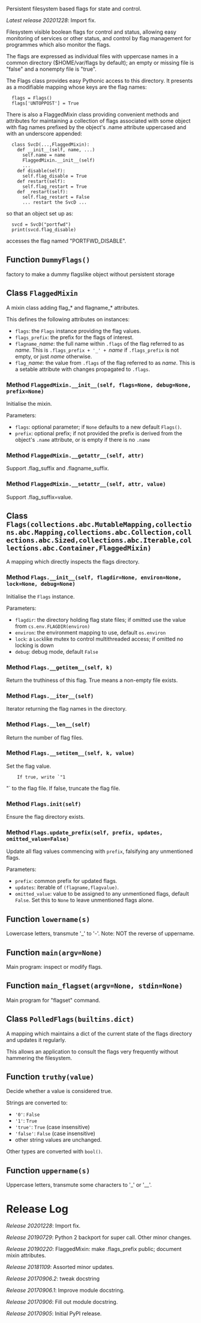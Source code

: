 Persistent filesystem based flags for state and control.

*Latest release 20201228*:
Import fix.

Filesystem visible boolean flags
for control and status,
allowing easy monitoring of services or other status,
and control by flag management
for programmes which also monitor the flags.

The flags are expressed as individual files with uppercase names
in a common directory ($HOME/var/flags by default);
an empty or missing file is "false"
and a nonempty file is "true".

The Flags class provides easy Pythonic access to this directory.
It presents as a modifiable mapping whose keys are the flag names:

      flags = Flags()
      flags['UNTOPPOST'] = True

There is also a FlaggedMixin class providing convenient methods and attributes
for maintaining a collection of flags associated with some object
with flag names prefixed by the object's .name attribute
uppercased and with an underscore appended:

      class SvcD(...,FlaggedMixin):
        def __init__(self, name, ...)
          self.name = name
          FlaggedMixin.__init__(self)
          ...
        def disable(self):
          self.flag_disable = True
        def restart(self):
          self.flag_restart = True
        def _restart(self):
          self.flag_restart = False
          ... restart the SvcD ...

so that an object set up as:

      svcd = SvcD("portfwd")
      print(svcd.flag_disable)

accesses the flag named "PORTFWD_DISABLE".

## Function `DummyFlags()`

factory to make a dummy flagslike object without persistent storage

## Class `FlaggedMixin`

A mixin class adding flag_* and flagname_* attributes.

 This defines the following attributes on instances:
 * `flags`: the `Flags` instance providing the flag values.
 * `flags_prefix`: the prefix for the flags of interest.
 * `flagname_`*name*: the full name within `.flags`
   of the flag referred to as *name*.
   This is `.flags_prefix + '_' + `*name*
   if `.flags_prefix` is not empty,
   or just *name* otherwise.
* `flag_`*name*: the value from `.flags`
   of the flag referred to as *name*.
   This is a setable attribute
   with changes propagated to `.flags`.

### Method `FlaggedMixin.__init__(self, flags=None, debug=None, prefix=None)`

Initialise the mixin.

Parameters:
* `flags`: optional parameter;
  if `None` defaults to a new default `Flags()`.
* `prefix`: optional prefix;
  if not provided the prefix is derived
  from the object's `.name` attribute,
  or is empty if there is no `.name`

### Method `FlaggedMixin.__getattr__(self, attr)`

Support .flag_suffix and .flagname_suffix.

### Method `FlaggedMixin.__setattr__(self, attr, value)`

Support .flag_suffix=value.

## Class `Flags(collections.abc.MutableMapping,collections.abc.Mapping,collections.abc.Collection,collections.abc.Sized,collections.abc.Iterable,collections.abc.Container,FlaggedMixin)`

A mapping which directly inspects the flags directory.

### Method `Flags.__init__(self, flagdir=None, environ=None, lock=None, debug=None)`

Initialise the `Flags` instance.

Parameters:
* `flagdir`: the directory holding flag state files;
  if omitted use the value from `cs.env.FLAGDIR(environ)`
* `environ`: the environment mapping to use,
  default `os.environ`
* `lock`: a `Lock`like mutex to control multithreaded access;
  if omitted no locking is down
* `debug`: debug mode, default `False`

### Method `Flags.__getitem__(self, k)`

Return the truthiness of this flag.
True means a non-empty file exists.

### Method `Flags.__iter__(self)`

Iterator returning the flag names in the directory.

### Method `Flags.__len__(self)`

Return the number of flag files.

### Method `Flags.__setitem__(self, k, value)`

Set the flag value.

        If true, write `"1
"` to the flag file.
        If false, truncate the flag file.

### Method `Flags.init(self)`

Ensure the flag directory exists.

### Method `Flags.update_prefix(self, prefix, updates, omitted_value=False)`

Update all flag values commencing with `prefix`,
falsifying any unmentioned flags.

Parameters:
* `prefix`: common prefix for updated flags.
* `updates`: iterable of `(flagname,flagvalue)`.
* `omitted_value`: value to be assigned to any unmentioned flags,
  default `False`.
  Set this to `None` to leave unmentioned flags alone.

## Function `lowername(s)`

Lowercase letters, transmute '_' to '-'. Note: NOT the reverse of uppername.

## Function `main(argv=None)`

Main program: inspect or modify flags.

## Function `main_flagset(argv=None, stdin=None)`

Main program for "flagset" command.

## Class `PolledFlags(builtins.dict)`

A mapping which maintains a dict of the current state of the flags directory
and updates it regularly.

This allows an application to consult the flags very frequently
without hammering the filesystem.

## Function `truthy(value)`

Decide whether a value is considered true.

Strings are converted to:
* `'0'`: `False`
* `'1'`: `True`
* `'true'`: `True` (case insensitive)
* `'false'`: `False` (case insensitive)
* other string values are unchanged.

Other types are converted with `bool()`.

## Function `uppername(s)`

Uppercase letters, transmute some characters to '_' or '__'.

# Release Log



*Release 20201228*:
Import fix.

*Release 20190729*:
Python 2 backport for super call. Other minor changes.

*Release 20190220*:
FlaggedMixin: make .flags_prefix public; document mixin attributes.

*Release 20181109*:
Assorted minor updates.

*Release 20170906.2*:
tweak docstring

*Release 20170906.1*:
Improve module docstring.

*Release 20170906*:
Fill out module docstring.

*Release 20170905*:
Initial PyPI release.
